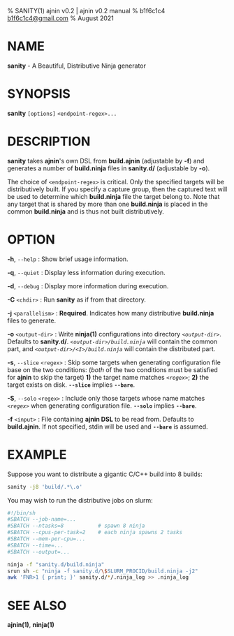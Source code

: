 % SANITY(1) ajnin v0.2 | ajnin v0.2 manual
% b1f6c1c4 <b1f6c1c4@gmail.com>
% August 2021

# NAME

**sanity** - A Beautiful, Distributive Ninja generator

# SYNOPSIS

**sanity** `[options]` `<endpoint-regex>...`

# DESCRIPTION

**sanity** takes **ajnin**'s own DSL from **build.ajnin** (adjustable by **-f**)
and generates a number of **build.ninja** files
in **sanity.d/** (adjustable by **-o**).

The choice of `<endpoint-regex>` is critical.
Only the specified targets will be distributively built.
If you specify a capture group, then the captured text will be used to
determine which **build.ninja** file the target belong to.
Note that any target that is shared by more than one
**build.ninja** is placed in the common **build.ninja** and
is thus not built distributively.

# OPTION

**-h**, `--help`
: Show brief usage information.

**-q**, `--quiet`
: Display less information during execution.

**-d**, `--debug`
: Display more information during execution.

**-C** `<chdir>`
: Run **sanity** as if from that directory.

**-j** `<parallelism>`
: **Required**. Indicates how many distributive **build.ninja** files to generate.

**-o** `<output-dir>`
: Write **ninja(1)** configurations into directory *`<output-dir>`*.
Defaults to **sanity.d/**.
*`<output-dir>/build.ninja`* will contain the common part, and
*`<output-dir>/<I>/build.ninja`* will contain the distributed part.

**-s**, `--slice` `<regex>`
: Skip some targets when generating configuration file base on the two conditions:
(*both* of the two conditions must be satisfied for **ajnin** to skip the target)
**1)** the target name matches *`<regex>`*;
**2)** the target exists on disk.
**`--slice`** implies **`--bare`**.

**-S**, `--solo` `<regex>`
: Include only those targets whose name matches *`<regex>`*
when generating configuration file.
**`--solo`** implies **`--bare`**.

**-f** `<input>`
: File containing **ajnin DSL** to be read from.
Defaults to **build.ajnin**.
If not specified, stdin will be used and **`--bare`** is assumed.

# EXAMPLE

Suppose you want to distribute a gigantic C/C++ build into 8 builds:

```bash
sanity -j8 'build/.*\.o'
```

You may wish to run the distributive jobs on slurm:

```bash
#!/bin/sh
#SBATCH --job-name=...
#SBATCH --ntasks=8           # spawn 8 ninja
#SBATCH --cpus-per-task=2    # each ninja spawns 2 tasks
#SBATCH --mem-per-cpu=...
#SBATCH --time=...
#SBATCH --output=...

ninja -f "sanity.d/build.ninja"
srun sh -c "ninja -f sanity.d/\$SLURM_PROCID/build.ninja -j2"
awk 'FNR>1 { print; }' sanity.d/*/.ninja_log >> .ninja_log
```

# SEE ALSO

**ajnin(1)**, **ninja(1)**

